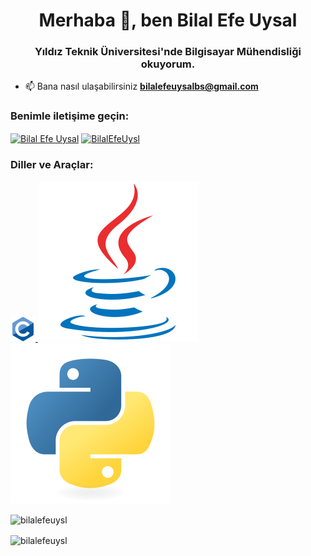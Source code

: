 <h1 align="center">Merhaba 👋, ben Bilal Efe Uysal</h1>
<h3 align="center">Yıldız Teknik Üniversitesi'nde Bilgisayar Mühendisliği okuyorum.</h3>

- 📫 Bana nasıl ulaşabilirsiniz **bilalefeuysalbs@gmail.com**

<h3 align="left">Benimle iletişime geçin:</h3>
<p align="left">
<a href="https://linkedin.com/in/Bilal Efe Uysal" target="blank"><img align="center" src="https://raw.githubusercontent.com/rahuldkjain/github-profile-readme-generator/master/src/images/icons/Social/linked-in-alt.svg" alt="Bilal Efe Uysal" height="30" width="40" /></a>
<a href="https://instagram.com/bilalefeuysl" target="blank"><img align="center" src="https://raw.githubusercontent.com/rahuldkjain/github-profile-readme-generator/master/src/images/icons/Social/instagram.svg" alt="BilalEfeUysl" height="30" width="40" /></a>
</p>

<h3 align="left">Diller ve Araçlar:</h3>
<p align="left"> <a href="https://www.cprogramming.com/" target="_blank" rel="noreferrer"> <img src="https://raw.githubusercontent.com/devicons/devicon/master/icons/c/c-original.svg" alt="c" width="40" height="40"/> </a> <a href="https://www.java.com" target="_blank" rel="noreferrer"> <img src="https://raw.githubusercontent.com/devicons/devicon/master/icons/java/java-original.svg" alt="java" genişlik="40" yükseklik="40"/> </a> <a href="https://www.python.org" target="_blank" rel="noreferrer"> <img src="https://raw.githubusercontent.com/devicons/devicon/master/icons/python/python-original.svg" alt="python" genişlik="40" yükseklik="40"/> </a> </p>

<p> <img align="center" src="https://github-readme-stats.vercel.app/api?username=bilalefeuysl&show_icons=true&locale=tr" alt="bilalefeuysl" /></p>

<p><img align="center" src="https://github-readme-streak-stats.herokuapp.com/?user=bilalefeuysl&" alt="bilalefeuysl" /></p>
